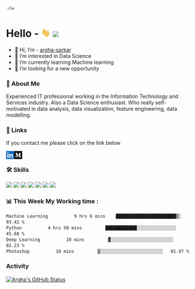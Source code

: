 
<img src="https://raw.githubusercontent.com/argha-sarkar/argha-sarkar/main/ImageFolder/coding-freak.gif" width="25px"> 

# Hello - <img src="https://raw.githubusercontent.com/argha-sarkar/argha-sarkar/main/ImageFolder/hand.gif" width="25px"> ![](https://visitor-badge.glitch.me/badge?page_id=argha-sarkar.argha-sarkar)

- 👋 Hi, I’m - [argha-sarkar](https://github.com/argha-sarkar)
- 👀 I’m interested in Data Science
- 🌱 I’m currently learning Machine learning
- 💞️ I’m looking for a new opportunity

### 🚀 About Me
Experienced IT professional working in the Information Technology 
and Services industry. Also a Data Science enthusiast. 
Who really self-motivated in data analysis, data visualization, 
feature engineering, data modelling.


### 🔗 Links
If you contact me please click on the link below

<a href="https://www.linkedin.com/in/arghasarkar/">
  <img align="left" alt="Argha's LinkedIN" width="22px" src="https://raw.githubusercontent.com/argha-sarkar/argha-sarkar/a3bdee193bd7bfc401e6b86e0e414eac7a237165/ImageFolder/logo/linkedin.svg" />
</a>

<a href="https://medium.com/@arghasarkar5373/">
  <img align="left" alt="Argha's Medium" width="22px" src="https://raw.githubusercontent.com/argha-sarkar/argha-sarkar/main/ImageFolder/logo/medium-logo-93CDCF6451-seeklogo.com.png" />
</a>

<br>

### 🛠 Skills
![](https://img.shields.io/badge/-Python-blue)
![](https://img.shields.io/badge/-Machine%20Learning-red)
![](https://img.shields.io/badge/-MySQL-blue)
![](https://img.shields.io/badge/-IBM%20DB2-lightgrey)
![](https://img.shields.io/badge/-Visual%20Studio%20Code-blue)
![](https://img.shields.io/badge/-Microsoft%20Office-green)
![](https://img.shields.io/badge/-Photoshop-inactive)

### 📊 **This  Week My Working  time :**
<!--START_SECTION:waka-->
```text
Machine Learning          9 hrs 6 mins    ███████████████████████▒░   93.42 % 
Python          4 hrs 50 mins         ████████████░░░░░░░░░░░░░░░  45.68 % 
Deep Learning          10 mins         ▓░░░░░░░░░░░░░░░░░░░░░░░░   02.23 % 
Photoshop          10 mins         ▒░░░░░░░░░░░░░░░░░░░░░░░░   01.97 % 
```
<!--END_SECTION:waka-->


### Activity

<a href="https://github.com/argha-sarkar/">
  <img align="center" src="https://github-readme-stats.vercel.app/api?username=argha-sarkar&show_icons=true&show_owner=true&line_height=27&count_private=true&title_color=bdddff&text_color=1cd6ff&icon_color=ef8539&bg_color=031a1f" alt="Argha's GitHub Status" />
</a>
